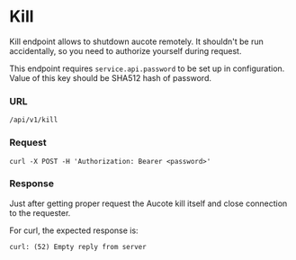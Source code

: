 # Kill

Kill endpoint allows to shutdown aucote remotely. It shouldn't be run accidentally, so you need to 
authorize yourself during request.

This endpoint requires `service.api.password` to be set up in configuration. Value of this key should be SHA512 hash 
of password.

### URL

```
/api/v1/kill
```

### Request

```
curl -X POST -H 'Authorization: Bearer <password>'
```


### Response

Just after getting proper request the Aucote kill itself and close connection to the requester.

For curl, the expected response is:

```
curl: (52) Empty reply from server
```
